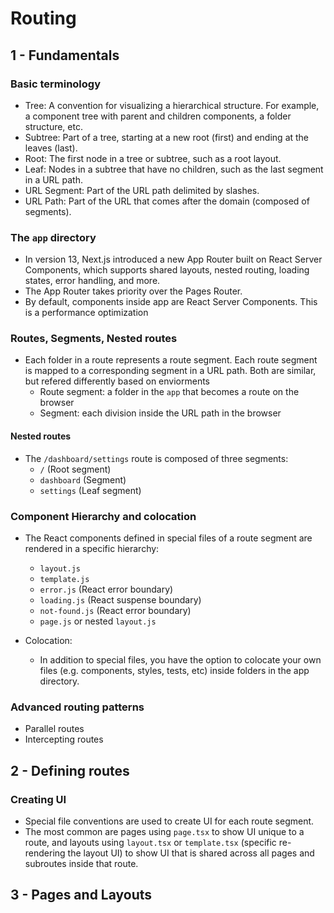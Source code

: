 # Routing

## 1 - Fundamentals

### Basic terminology

- Tree: A convention for visualizing a hierarchical structure. For example, a component tree with parent and children components, a folder structure, etc.
- Subtree: Part of a tree, starting at a new root (first) and ending at the leaves (last).
- Root: The first node in a tree or subtree, such as a root layout.
- Leaf: Nodes in a subtree that have no children, such as the last segment in a URL path.
- URL Segment: Part of the URL path delimited by slashes.
- URL Path: Part of the URL that comes after the domain (composed of segments).

### The `app` directory

- In version 13, Next.js introduced a new App Router built on React Server Components, which supports shared layouts, nested routing, loading states, error handling, and more.
- The App Router takes priority over the Pages Router.
- By default, components inside app are React Server Components. This is a performance optimization

### Routes, Segments, Nested routes

- Each folder in a route represents a route segment. Each route segment is mapped to a corresponding segment in a URL path. Both are similar, but refered differently based on enviorments
  - Route segment: a folder in the `app` that becomes a route on the browser
  - Segment: each division inside the URL path in the browser

#### Nested routes

- The `/dashboard/settings` route is composed of three segments:
  - `/` (Root segment)
  - `dashboard` (Segment)
  - `settings` (Leaf segment)

### Component Hierarchy and colocation

- The React components defined in special files of a route segment are rendered in a specific hierarchy:

  - `layout.js`
  - `template.js`
  - `error.js` (React error boundary)
  - `loading.js` (React suspense boundary)
  - `not-found.js` (React error boundary)
  - `page.js` or nested `layout.js`

- Colocation:
  - In addition to special files, you have the option to colocate your own files (e.g. components, styles, tests, etc) inside folders in the app directory.

### Advanced routing patterns

- Parallel routes
- Intercepting routes

## 2 - Defining routes

### Creating UI

- Special file conventions are used to create UI for each route segment.
- The most common are pages using `page.tsx` to show UI unique to a route, and layouts using `layout.tsx` or `template.tsx` (specific re-rendering the layout UI) to show UI that is shared across all pages and subroutes inside that route.

## 3 - Pages and Layouts
